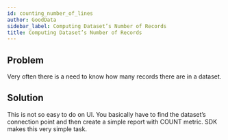 ```yaml
---
id: counting_number_of_lines
author: GoodData
sidebar_label: Computing Dataset’s Number of Records
title: Computing Dataset’s Number of Records
---
```


Problem
-------

Very often there is a need to know how many records there are in a
dataset.

Solution
--------

This is not so easy to do on UI. You basically have to find the
dataset’s connection point and then create a simple report with COUNT
metric. SDK makes this very simple task.


